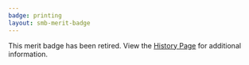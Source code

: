 ```yaml
---
badge: printing
layout: smb-merit-badge
---
```


This merit badge has been retired. View the [History Page](history/) for additional information.
